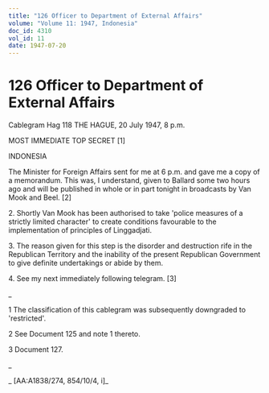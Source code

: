```yaml
---
title: "126 Officer to Department of External Affairs"
volume: "Volume 11: 1947, Indonesia"
doc_id: 4310
vol_id: 11
date: 1947-07-20
---
```


# 126 Officer to Department of External Affairs

Cablegram Hag 118 THE HAGUE, 20 July 1947, 8 p.m.

MOST IMMEDIATE TOP SECRET [1]

INDONESIA

The Minister for Foreign Affairs sent for me at 6 p.m. and gave me a copy of a memorandum. This was, I understand, given to Ballard some two hours ago and will be published in whole or in part tonight in broadcasts by Van Mook and Beel. [2]

2\. Shortly Van Mook has been authorised to take 'police measures of a strictly limited character' to create conditions favourable to the implementation of principles of Linggadjati.

3\. The reason given for this step is the disorder and destruction rife in the Republican Territory and the inability of the present Republican Government to give definite undertakings or abide by them.

4\. See my next immediately following telegram. [3]

_

1 The classification of this cablegram was subsequently downgraded to 'restricted'.

2 See Document 125 and note 1 thereto.

3 Document 127.

_

_ [AA:A1838/274, 854/10/4, i]_
